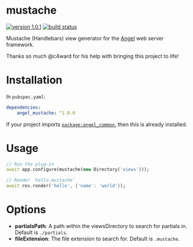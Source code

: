 # mustache
[![version 1.0.1](https://img.shields.io/badge/pub-1.0.1-brightgreen.svg)](https://pub.dartlang.org/packages/angel_mustache)
[![build status](https://travis-ci.org/angel-dart/mustache.svg?branch=master)](https://travis-ci.org/angel-dart/mustache)

Mustache (Handlebars) view generator for the [Angel](https://github.com/angel-dart/angel)
web server framework.

Thanks so much @c4ward for his help with bringing this project to life!

# Installation
In `pubspec.yaml`:

```yaml
dependencies:
    angel_mustache: ^1.0.0
```

If your project imports [`package:angel_common`](https://github.com/angel-dart/common),
then this is already installed.

# Usage
```dart
// Run the plug-in
await app.configure(mustache(new Directory('views')));

// Render `hello.mustache`
await res.render('hello', {'name': 'world'});
```

# Options
- **partialsPath**: A path within the viewsDirectory to search for partials in.
    Default is `./partials`.
- **fileExtension**: The file extension to search for. Default is `.mustache`.

